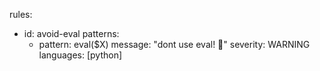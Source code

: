 rules:
  - id: avoid-eval
    patterns:
      - pattern: eval($X)
    message: "dont use eval! 🚨"
    severity: WARNING
    languages: [python]
